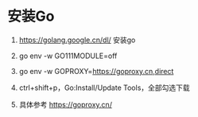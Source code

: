 # 安装Go

1. https://golang.google.cn/dl/ 安装go

2. go env -w GO111MODULE=off

3. go env -w GOPROXY=https://goproxy.cn,direct

4. ctrl+shift+p，Go:Install/Update Tools，全部勾选下载

5. 具体参考 https://goproxy.cn/
